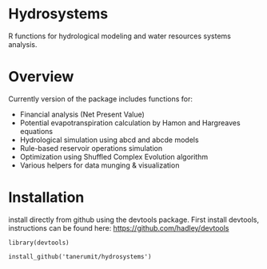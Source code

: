 
Hydrosystems
=========

R functions for hydrological modeling and water resources systems analysis.

Overview
===============

Currently version of the package includes functions for:

+ Financial analysis (Net Present Value) 
+ Potential evapotranspiration calculation by Hamon and Hargreaves equations
+ Hydrological simulation using abcd and abcde models
+ Rule-based reservoir operations simulation 
+ Optimization using Shuffled Complex Evolution algorithm
+ Various helpers for data munging & visualization

Installation
==============
install directly from github using the devtools package. First install devtools,
instructions can be found here: https://github.com/hadley/devtools

```
library(devtools)

install_github('tanerumit/hydrosystems')
```
